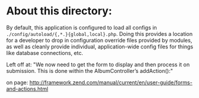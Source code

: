 About this directory:
=====================

By default, this application is configured to load all configs in
`./config/autoload/{,*.}{global,local}.php`. Doing this provides a
location for a developer to drop in configuration override files provided by
modules, as well as cleanly provide individual, application-wide config files
for things like database connections, etc.


Left off at: "We now need to get the form to display and then process it on submission. This is done within the AlbumController’s addAction():" 

on page: http://framework.zend.com/manual/current/en/user-guide/forms-and-actions.html